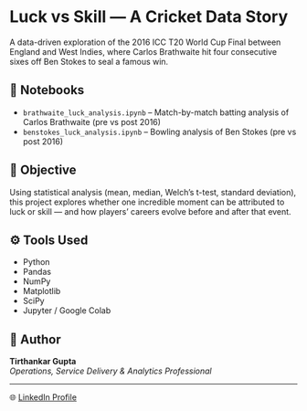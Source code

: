 # Luck vs Skill — A Cricket Data Story

A data-driven exploration of the 2016 ICC T20 World Cup Final between England and West Indies, where Carlos Brathwaite hit four consecutive sixes off Ben Stokes to seal a famous win.

## 📘 Notebooks
- `brathwaite_luck_analysis.ipynb` – Match-by-match batting analysis of Carlos Brathwaite (pre vs post 2016)
- `benstokes_luck_analysis.ipynb` – Bowling analysis of Ben Stokes (pre vs post 2016)

## 🧠 Objective
Using statistical analysis (mean, median, Welch’s t-test, standard deviation), this project explores whether one incredible moment can be attributed to luck or skill — and how players’ careers evolve before and after that event.

## ⚙️ Tools Used
- Python
- Pandas
- NumPy
- Matplotlib
- SciPy
- Jupyter / Google Colab

## 👤 Author
**Tirthankar Gupta**  
*Operations, Service Delivery & Analytics Professional*

---
🌐 [LinkedIn Profile](https://www.linkedin.com/in/tirthankargupta/)
